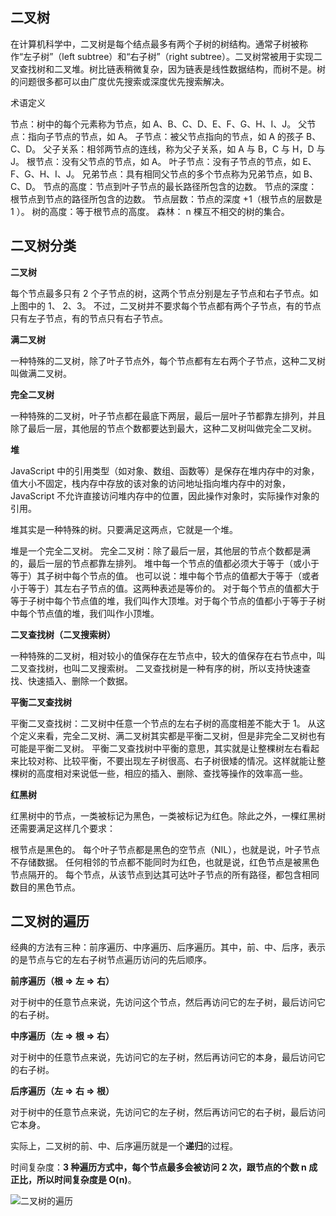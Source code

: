 ## **二叉树**

在计算机科学中，二叉树是每个结点最多有两个子树的树结构。通常子树被称作“左子树”（left subtree）和“右子树”（right subtree）。二叉树常被用于实现二叉查找树和二叉堆。树比链表稍微复杂，因为链表是线性数据结构，而树不是。树的问题很多都可以由广度优先搜索或深度优先搜索解决。

术语定义

节点：树中的每个元素称为节点，如 A、B、C、D、E、F、G、H、I、J。
父节点：指向子节点的节点，如 A。
子节点：被父节点指向的节点，如 A 的孩子 B、C、D。
父子关系：相邻两节点的连线，称为父子关系，如 A 与 B，C 与 H，D 与 J。
根节点：没有父节点的节点，如 A。
叶子节点：没有子节点的节点，如 E、F、G、H、I、J。
兄弟节点：具有相同父节点的多个节点称为兄弟节点，如 B、C、D。
节点的高度：节点到叶子节点的最长路径所包含的边数。
节点的深度：根节点到节点的路径所包含的边数。
节点层数：节点的深度 +1（根节点的层数是 1 ）。
树的高度：等于根节点的高度。
森林： n 棵互不相交的树的集合。

## **二叉树分类**

**二叉树**

每个节点最多只有 2 个子节点的树，这两个节点分别是左子节点和右子节点。如上图中的 1、 2、3。 不过，二叉树并不要求每个节点都有两个子节点，有的节点只有左子节点，有的节点只有右子节点。

**满二叉树**

一种特殊的二叉树，除了叶子节点外，每个节点都有左右两个子节点，这种二叉树叫做满二叉树。

**完全二叉树**

一种特殊的二叉树，叶子节点都在最底下两层，最后一层叶子节都靠左排列，并且除了最后一层，其他层的节点个数都要达到最大，这种二叉树叫做完全二叉树。

**堆**

JavaScript 中的引用类型（如对象、数组、函数等）是保存在堆内存中的对象，值大小不固定，栈内存中存放的该对象的访问地址指向堆内存中的对象，JavaScript 不允许直接访问堆内存中的位置，因此操作对象时，实际操作对象的引用。

堆其实是一种特殊的树。只要满足这两点，它就是一个堆。

堆是一个完全二叉树。 完全二叉树：除了最后一层，其他层的节点个数都是满的，最后一层的节点都靠左排列。
堆中每一个节点的值都必须大于等于（或小于等于）其子树中每个节点的值。 也可以说：堆中每个节点的值都大于等于（或者小于等于）其左右子节点的值。这两种表述是等价的。
对于每个节点的值都大于等于子树中每个节点值的堆，我们叫作大顶堆。对于每个节点的值都小于等于子树中每个节点值的堆，我们叫作小顶堆。

**二叉查找树（二叉搜索树）**

一种特殊的二叉树，相对较小的值保存在左节点中，较大的值保存在右节点中，叫二叉查找树，也叫二叉搜索树。 二叉查找树是一种有序的树，所以支持快速查找、快速插入、删除一个数据。 

**平衡二叉查找树**

平衡二叉查找树：二叉树中任意一个节点的左右子树的高度相差不能大于 1。 从这个定义来看，完全二叉树、满二叉树其实都是平衡二叉树，但是非完全二叉树也有可能是平衡二叉树。 平衡二叉查找树中平衡的意思，其实就是让整棵树左右看起来比较对称、比较平衡，不要出现左子树很高、右子树很矮的情况。这样就能让整棵树的高度相对来说低一些，相应的插入、删除、查找等操作的效率高一些。 

**红黑树**

红黑树中的节点，一类被标记为黑色，一类被标记为红色。除此之外，一棵红黑树还需要满足这样几个要求：

根节点是黑色的。
每个叶子节点都是黑色的空节点（NIL），也就是说，叶子节点不存储数据。
任何相邻的节点都不能同时为红色，也就是说，红色节点是被黑色节点隔开的。
每个节点，从该节点到达其可达叶子节点的所有路径，都包含相同数目的黑色节点。

## **二叉树的遍历**

经典的方法有三种：前序遍历、中序遍历、后序遍历。其中，前、中、后序，表示的是节点与它的左右子树节点遍历访问的先后顺序。

**前序遍历（根 => 左 => 右）**

对于树中的任意节点来说，先访问这个节点，然后再访问它的左子树，最后访问它的右子树。

**中序遍历（左 => 根 => 右）**

对于树中的任意节点来说，先访问它的左子树，然后再访问它的本身，最后访问它的右子树。

**后序遍历（左 => 右 => 根）**

对于树中的任意节点来说，先访问它的左子树，然后再访问它的右子树，最后访问它本身。

实际上，二叉树的前、中、后序遍历就是一个**递归**的过程。

时间复杂度：**3 种遍历方式中，每个节点最多会被访问 2 次，跟节点的个数 n 成正比，所以时间复杂度是 O(n)**。

![二叉树的遍历](https://pic1.zhimg.com/80/v2-28b51a414a2c78a707e7bb74364ecb1c_1440w.jpg)
